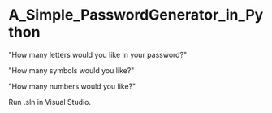 # A_Simple_PasswordGenerator_in_Python
"How many letters would you like in your password?"

"How many symbols would you like?"

"How many numbers would you like?"

Run .sln in Visual Studio.
